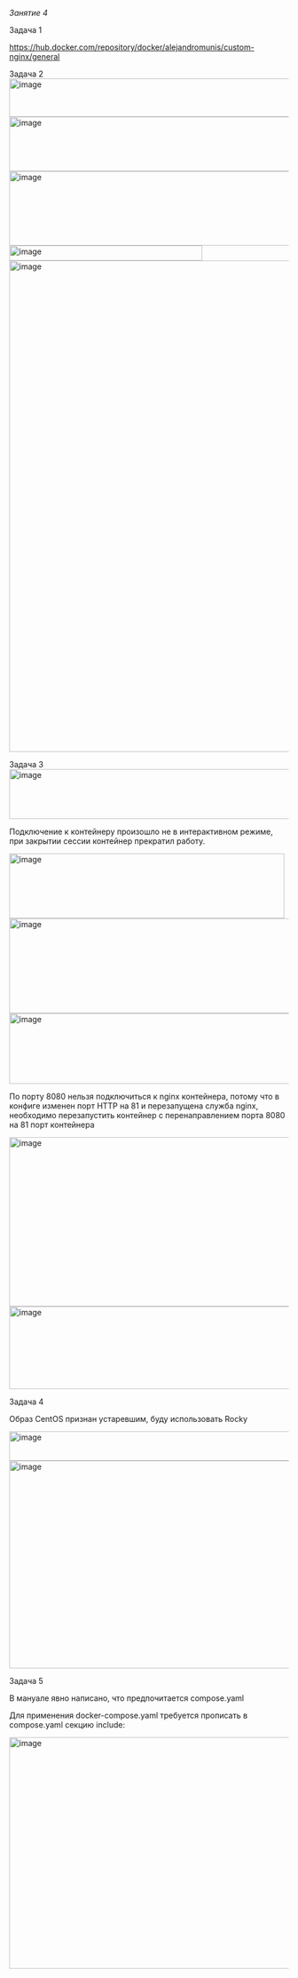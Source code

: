 
_Занятие 4_

Задача 1

https://hub.docker.com/repository/docker/alejandromunis/custom-nginx/general

Задача 2
<img width="1389" height="69" alt="image" src="https://github.com/user-attachments/assets/fce51dc0-a025-4a58-8889-e61b7ca6bee2" />
<img width="1342" height="98" alt="image" src="https://github.com/user-attachments/assets/16472253-ebdc-4658-b99e-16c5483a964a" />
<img width="1666" height="134" alt="image" src="https://github.com/user-attachments/assets/ffd952dc-8380-4c21-83a4-f5107f4eca1c" />
<img width="348" height="27" alt="image" src="https://github.com/user-attachments/assets/ed38fd00-85d9-47d2-a568-1e145f6f6417" />
<img width="1110" height="885" alt="image" src="https://github.com/user-attachments/assets/f693868a-6b29-486f-9efc-282ec9622608" />

Задача 3
<img width="1162" height="90" alt="image" src="https://github.com/user-attachments/assets/e57d84cd-0a47-4486-9c08-e11b99bd7aff" />

Подключение к контейнеру произошло не в интерактивном режиме, при закрытии сессии контейнер прекратил работу.

<img width="496" height="117" alt="image" src="https://github.com/user-attachments/assets/fa5f5f4c-eea2-42a5-8528-ce88c8f52f42" />
<img width="583" height="171" alt="image" src="https://github.com/user-attachments/assets/f72ebb16-4938-496e-9e72-b13c1820a09d" />
<img width="511" height="127" alt="image" src="https://github.com/user-attachments/assets/f426dba1-2105-451c-9640-255b0af05a92" />

По порту 8080 нельзя подключиться к nginx контейнера, потому что в конфиге изменен порт HTTP на 81 и перезапущена служба nginx, необходимо перезапустить контейнер с перенаправлением порта 8080 на 81 порт контейнера

<img width="1670" height="305" alt="image" src="https://github.com/user-attachments/assets/67c1b8ce-b9b9-458d-bff5-fd1c64ccbc6d" />

<img width="1518" height="149" alt="image" src="https://github.com/user-attachments/assets/71eaec6c-6d6b-44d8-b267-62ef43d86c05" />

Задача 4

Образ CentOS признан устаревшим, буду использовать Rocky

<img width="784" height="53" alt="image" src="https://github.com/user-attachments/assets/7cbb6b13-ed5d-416b-8dca-c0713ca43a49" />

<img width="1570" height="374" alt="image" src="https://github.com/user-attachments/assets/66059719-1e0f-4634-9dde-cfcb28ae4b72" />

Задача 5

В мануале явно написано, что предпочитается compose.yaml 

Для применения docker-compose.yaml требуется прописать в compose.yaml секцию include:

<img width="1373" height="417" alt="image" src="https://github.com/user-attachments/assets/dfb0cd81-eb44-4a21-8f9c-4fe874a39c99" />
